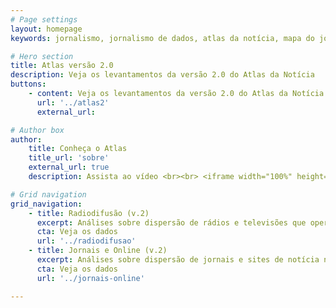```yaml
---
# Page settings
layout: homepage
keywords: jornalismo, jornalismo de dados, atlas da notícia, mapa do jornalismo, transparência

# Hero section
title: Atlas versão 2.0
description: Veja os levantamentos da versão 2.0 do Atlas da Notícia
buttons:
    - content: Veja os levantamentos da versão 2.0 do Atlas da Notícia
      url: '../atlas2'
      external_url:

# Author box
author:
    title: Conheça o Atlas
    title_url: 'sobre'
    external_url: true
    description: Assista ao vídeo <br><br> <iframe width="100%" height="160" src="https://www.youtube.com/embed/dVYrf29Qsdc?rel=0" frameborder="0" allow="autoplay; encrypted-media" allowfullscreen></iframe>

# Grid navigation
grid_navigation:
    - title: Radiodifusão (v.2)
      excerpt: Análises sobre dispersão de rádios e televisões que operam no espectro de radiodifusão brasileiro
      cta: Veja os dados
      url: '../radiodifusao'
    - title: Jornais e Online (v.2)
      excerpt: Análises sobre dispersão de jornais e sites de notícia no território brasileiro
      cta: Veja os dados
      url: '../jornais-online'

---
```

